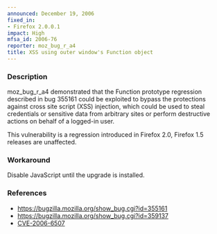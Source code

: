 ```yaml
---
announced: December 19, 2006
fixed_in:
- Firefox 2.0.0.1
impact: High
mfsa_id: 2006-76
reporter: moz_bug_r_a4
title: XSS using outer window's Function object
---
```


<h3>Description</h3>

<p>moz_bug_r_a4 demonstrated that the Function prototype regression
described in bug 355161 could be exploited to bypass the protections
against cross site script (XSS) injection, which could be used to 
steal credentials or sensitive data from arbitrary sites or
perform destructive actions on behalf of a logged-in user.</p>

<p>This vulnerability is a regression introduced in Firefox 2.0,
Firefox 1.5 releases are unaffected.</p>

<h3>Workaround</h3>

<p>Disable JavaScript until the upgrade is installed.</p>

<h3>References</h3>

<ul>
<li><a href="https://bugzilla.mozilla.org/show_bug.cgi?id=355161">
https://bugzilla.mozilla.org/show_bug.cgi?id=355161</a></li>
<li><a href="https://bugzilla.mozilla.org/show_bug.cgi?id=359137">
https://bugzilla.mozilla.org/show_bug.cgi?id=359137</a></li>
<li><a class="ex-ref" href="http://nvd.nist.gov/nvd.cfm?cvename=CVE-2006-6507">CVE-2006-6507</a></li>
</ul>



